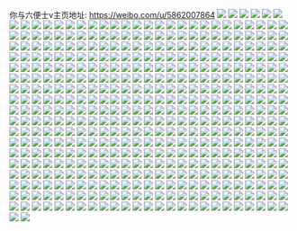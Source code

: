 你与六便士v主页地址: https://weibo.com/u/5862007864 
![](https://wx4.sinaimg.cn/mw2000/006oIo1Wly1h9anb5kekpj30qp14mn4e.jpg) 
![](https://wx4.sinaimg.cn/mw2000/006oIo1Wly1h936znw0zzj31o0280e82.jpg) 
![](https://wx4.sinaimg.cn/mw2000/006oIo1Wly1h8xvjekkbqj30wg0x3adt.jpg) 
![](https://wx4.sinaimg.cn/mw2000/006oIo1Wly1h8xviu8kkij30u010i7ih.jpg) 
![](https://wx4.sinaimg.cn/mw2000/006oIo1Wly1h8mj7bhlmsj30wi1yc1kx.jpg) 
![](https://wx4.sinaimg.cn/mw2000/006oIo1Wly1h8mj792mihj30wi1yc4qp.jpg) 
![](https://wx4.sinaimg.cn/mw2000/006oIo1Wly1h8mj7dyo0nj30wi1yc4qp.jpg) 
![](https://wx4.sinaimg.cn/mw2000/006oIo1Wly1h8mj7gy0u5j30wi1yc7wh.jpg) 
![](https://wx4.sinaimg.cn/mw2000/006oIo1Wly1h8l7kifz32j31o020hb2a.jpg) 
![](https://wx4.sinaimg.cn/mw2000/006oIo1Wly1h8l7kjeiw8j31ai1ane4v.jpg) 
![](https://wx4.sinaimg.cn/mw2000/006oIo1Wly1h8l7kn07hij31sc271e83.jpg) 
![](https://wx4.sinaimg.cn/mw2000/006oIo1Wly1h8l7knnpj2j30n30potbn.jpg) 
![](https://wx4.sinaimg.cn/mw2000/006oIo1Wly1h8l7kqhy8wj31hx1um1ky.jpg) 
![](https://wx4.sinaimg.cn/mw2000/006oIo1Wly1h8l7kr2sgtj30kv0i1gqz.jpg) 
![](https://wx4.sinaimg.cn/mw2000/006oIo1Wly1h8gnzhubbrj31ku231kjl.jpg) 
![](https://wx4.sinaimg.cn/mw2000/006oIo1Wly1h89t4yc0qwj32c0340hdu.jpg) 
![](https://wx4.sinaimg.cn/mw2000/006oIo1Wly1h89t53b8tcj30o10zqwn4.jpg) 
![](https://wx4.sinaimg.cn/mw2000/006oIo1Wly1h89t70rfj9j30wi0vntd5.jpg) 
![](https://wx4.sinaimg.cn/mw2000/006oIo1Wly1h7ufmf5031j31g3132tut.jpg) 
![](https://wx4.sinaimg.cn/mw2000/006oIo1Wly1h7bwloh6hgj31o0280gpl.jpg) 
![](https://wx4.sinaimg.cn/mw2000/006oIo1Wly1h6zebuvmgyj31gx267x6p.jpg) 
![](https://wx4.sinaimg.cn/mw2000/006oIo1Wly1h6zebnyqxqj31o02807le.jpg) 
![](https://wx4.sinaimg.cn/mw2000/006oIo1Wly1h6zebt81fpj31eb1yee82.jpg) 
![](https://wx4.sinaimg.cn/mw2000/006oIo1Wly1h6zecj1x8hj31o0280npd.jpg) 
![](https://wx4.sinaimg.cn/mw2000/006oIo1Wly1h6zebl4bjlj317z1nsh79.jpg) 
![](https://wx4.sinaimg.cn/mw2000/006oIo1Wly1h6ox86xfg6j32c0341u0z.jpg) 
![](https://wx4.sinaimg.cn/mw2000/006oIo1Wly1h6ox7y5mv1j323n2tm4p2.jpg) 
![](https://wx4.sinaimg.cn/mw2000/006oIo1Wly1h6ox829bmvj32c0340x6r.jpg) 
![](https://wx4.sinaimg.cn/mw2000/006oIo1Wly1h6ox89ga86j31o02804qq.jpg) 
![](https://wx4.sinaimg.cn/mw2000/006oIo1Wly1h6hvt08u2zj30tn0yzdxi.jpg) 
![](https://wx4.sinaimg.cn/mw2000/006oIo1Wly1h6hvszsapjj31ku1koh8n.jpg) 
![](https://wx4.sinaimg.cn/mw2000/006oIo1Wly1h65bhtkj2nj30wi1yc1ky.jpg) 
![](https://wx4.sinaimg.cn/mw2000/006oIo1Wly1h65bh6f9nsj30wi1ychdu.jpg) 
![](https://wx4.sinaimg.cn/mw2000/006oIo1Wly1h607ewsu7qj30wi1yc7a6.jpg) 
![](https://wx4.sinaimg.cn/mw2000/006oIo1Wly1h4z6n8slavj30rw0kfgnt.jpg) 
![](https://wx4.sinaimg.cn/mw2000/006oIo1Wly1h4z6n91py3j30te0jzwj5.jpg) 
![](https://wx4.sinaimg.cn/mw2000/006oIo1Wly1h45n0ckrqcj31o0280kjl.jpg) 
![](https://wx4.sinaimg.cn/mw2000/006oIo1Wly1h45n0dukgij31o0280npd.jpg) 
![](https://wx4.sinaimg.cn/mw2000/006oIo1Wly1h45n0nkn89j31o0280hdt.jpg) 
![](https://wx4.sinaimg.cn/mw2000/006oIo1Wly1h426s7eynoj30u01hck4h.jpg) 
![](https://wx4.sinaimg.cn/mw2000/006oIo1Wly1h2kphzl16nj319n1mvk71.jpg) 
![](https://wx4.sinaimg.cn/mw2000/006oIo1Wly1h2kpi0azusj30ug0u0qam.jpg) 
![](https://wx4.sinaimg.cn/mw2000/006oIo1Wly1h2kpi1t9pcj31861pr188.jpg) 
![](https://wx4.sinaimg.cn/mw2000/006oIo1Wly1h2kpi2oto0j30u0140gw7.jpg) 
![](https://wx4.sinaimg.cn/mw2000/006oIo1Wly1h2kpi8gj1dj31v42iob29.jpg) 
![](https://wx4.sinaimg.cn/mw2000/006oIo1Wly1h2kpi9mph3j30u01407eo.jpg) 
![](https://wx4.sinaimg.cn/mw2000/006oIo1Wly1h2dmwrn4p6j30x615012v.jpg) 
![](https://wx4.sinaimg.cn/mw2000/006oIo1Wly1h2dmwsn1ntj30w70vkgth.jpg) 
![](https://wx4.sinaimg.cn/mw2000/006oIo1Wly1h0wis858kqj31bg1ho7k0.jpg) 
![](https://wx4.sinaimg.cn/mw2000/006oIo1Wly1h0wisijv6mj33342bckjm.jpg) 
![](https://wx4.sinaimg.cn/mw2000/006oIo1Wly1h0wiqfzwrmj31a21jiqj5.jpg) 
![](https://wx4.sinaimg.cn/mw2000/006oIo1Wly1h0r02or4bxj30zk1bedmz.jpg) 
![](https://wx4.sinaimg.cn/mw2000/006oIo1Wly1h0r02mkdo4j33342bcb2b.jpg) 
![](https://wx4.sinaimg.cn/mw2000/006oIo1Wly1h0r02qddd2j32bc334e82.jpg) 
![](https://wx4.sinaimg.cn/mw2000/006oIo1Wly1h0r02tg5aaj32bc334x6p.jpg) 
![](https://wx4.sinaimg.cn/mw2000/006oIo1Wly1h0r02s0bn5j32bc334kjm.jpg) 
![](https://wx4.sinaimg.cn/mw2000/006oIo1Wly1h0r02oci9dj32c02c07wi.jpg) 
![](https://wx4.sinaimg.cn/mw2000/006oIo1Wly1h0lckh2atbj32bc218e82.jpg) 
![](https://wx4.sinaimg.cn/mw2000/006oIo1Wly1h09pmnxsv0j31001h0qft.jpg) 
![](https://wx4.sinaimg.cn/mw2000/006oIo1Wly1h03fo3dpy3j31h12ih1l1.jpg) 
![](https://wx4.sinaimg.cn/mw2000/006oIo1Wly1h03fmhcxhrj31lu2a0x0i.jpg) 
![](https://wx4.sinaimg.cn/mw2000/006oIo1Wly1h03fmidu21j317d22cnjg.jpg) 
![](https://wx4.sinaimg.cn/mw2000/006oIo1Wly1h03fmg1tq1j31t53261l4.jpg) 
![](https://wx4.sinaimg.cn/mw2000/006oIo1Wly1gywsscmdyfj319a33z4qp.jpg) 
![](https://wx4.sinaimg.cn/mw2000/006oIo1Wly1gywssgamiij32bc2g8e81.jpg) 
![](https://wx4.sinaimg.cn/mw2000/006oIo1Wly1gywssdlbvgj3134328h9y.jpg) 
![](https://wx4.sinaimg.cn/mw2000/006oIo1Wly1gywsshxw2yj32c02c0b2a.jpg) 
![](https://wx4.sinaimg.cn/mw2000/006oIo1Wly1gywssex0osj31el3407wh.jpg) 
![](https://wx4.sinaimg.cn/mw2000/006oIo1Wly1gywssk1xomj32c02c0b2a.jpg) 
![](https://wx4.sinaimg.cn/mw2000/006oIo1Wly1gyuui8rqukj32c02bykjo.jpg) 
![](https://wx4.sinaimg.cn/mw2000/006oIo1Wly1gyuuijlhfcj32c02c04qq.jpg) 
![](https://wx4.sinaimg.cn/mw2000/006oIo1Wly1gyuuiglv8xj32by2iuhdx.jpg) 
![](https://wx4.sinaimg.cn/mw2000/006oIo1Wly1gyba2eoiyuj30zm1237dx.jpg) 
![](https://wx4.sinaimg.cn/mw2000/006oIo1Wly1gy7dqui6x6j31c01s0twm.jpg) 
![](https://wx4.sinaimg.cn/mw2000/006oIo1Wly1gue6szbjeej62c02c0hdu02.jpg) 
![](https://wx4.sinaimg.cn/mw2000/006oIo1Wly1gue6r09dkyj62a82d7b2902.jpg) 
![](https://wx4.sinaimg.cn/mw2000/006oIo1Wly1gue6uggw2hj60u010rq6w02.jpg) 
![](https://wx4.sinaimg.cn/mw2000/006oIo1Wly1gue6ssvwggj61e4216x5702.jpg) 
![](https://wx4.sinaimg.cn/mw2000/006oIo1Wly1gue6u6mkf2j62io1w0npe02.jpg) 
![](https://wx4.sinaimg.cn/mw2000/006oIo1Wly1gue6t9lm81j61w12ipu0x02.jpg) 
![](https://wx4.sinaimg.cn/mw2000/006oIo1Wly1gue6tk8dv2j61vx2iphdt02.jpg) 
![](https://wx4.sinaimg.cn/mw2000/006oIo1Wly1gue6ug1pyfj62b42b47wi02.jpg) 
![](https://wx4.sinaimg.cn/mw2000/006oIo1Wly1gue6ucxcxdj61x11v1b2902.jpg) 
![](https://wx4.sinaimg.cn/mw2000/006oIo1Wly1gue6u8pvwuj62b42b4e8202.jpg) 
![](https://wx4.sinaimg.cn/mw2000/006oIo1Wly1gue6ue6b0dj6140140dq502.jpg) 
![](https://wx4.sinaimg.cn/mw2000/006oIo1Wly1gue6up7or1j62io1w0kjm02.jpg) 
![](https://wx4.sinaimg.cn/mw2000/006oIo1Wly1gue6tx5gr9j62b42b44qq02.jpg) 
![](https://wx4.sinaimg.cn/mw2000/006oIo1Wly1gsy7u1f1dnj32b42b47wi.jpg) 
![](https://wx4.sinaimg.cn/mw2000/006oIo1Wly1gsy7u2ajscj32b42b4b29.jpg) 
![](https://wx4.sinaimg.cn/mw2000/006oIo1Wly1gsy7u4j8i4j31jy1jv1f3.jpg) 
![](https://wx4.sinaimg.cn/mw2000/006oIo1Wly1gsy7u5cugdj31wf1w8b29.jpg) 
![](https://wx4.sinaimg.cn/mw2000/006oIo1Wly1gszxsm0c6jj30k00k0adh.jpg) 
![](https://wx4.sinaimg.cn/mw2000/006oIo1Wly1gszx84w9mdj30qo0ivgnw.jpg) 
![](https://wx4.sinaimg.cn/mw2000/006oIo1Wly1gsy7v0rxg3j30qo0yztb8.jpg) 
![](https://wx4.sinaimg.cn/mw2000/006oIo1Wly1gsuidqu0hjj31ay2iq7wh.jpg) 
![](https://wx4.sinaimg.cn/mw2000/006oIo1Wly1gsjwi55z6wj32b42b4kjl.jpg) 
![](https://wx4.sinaimg.cn/mw2000/006oIo1Wly1gsjwic0t75j32b42b4kjm.jpg) 
![](https://wx4.sinaimg.cn/mw2000/006oIo1Wly1gsjwie62oej31ug1ua4qp.jpg) 
![](https://wx4.sinaimg.cn/mw2000/006oIo1Wly1gsjwij5zkhj32b41zitym.jpg) 
![](https://wx4.sinaimg.cn/mw2000/006oIo1Wly1gsg9j9jlnjj30hi0hsjrx.jpg) 
![](https://wx4.sinaimg.cn/mw2000/006oIo1Wly1gs1s2rtejuj3140140qm8.jpg) 
![](https://wx4.sinaimg.cn/mw2000/006oIo1Wly1grq9s78lxsj32m01unhdt.jpg) 
![](https://wx4.sinaimg.cn/mw2000/006oIo1Wly1grq9s5rsn2j33342bcb2a.jpg) 
![](https://wx4.sinaimg.cn/mw2000/006oIo1Wly1grq9s4tdt1j321e0tynmj.jpg) 
![](https://wx4.sinaimg.cn/mw2000/006oIo1Wly1grq9sg3ttsj33342bcqv7.jpg) 
![](https://wx4.sinaimg.cn/mw2000/006oIo1Wly1grq9s4axm3j32w21wc1ky.jpg) 
![](https://wx4.sinaimg.cn/mw2000/006oIo1Wly1grq9sck26ij31fi1xcazk.jpg) 
![](https://wx4.sinaimg.cn/mw2000/006oIo1Wly1grq9s7zfhwj32s8232kjl.jpg) 
![](https://wx4.sinaimg.cn/mw2000/006oIo1Wly1grq9svx92bj33342bc4qr.jpg) 
![](https://wx4.sinaimg.cn/mw2000/006oIo1Wly1grq9sado46j32wo2bckjm.jpg) 
![](https://wx4.sinaimg.cn/mw2000/006oIo1Wly1gr2hd8dk3uj30t60w8wlf.jpg) 
![](https://wx4.sinaimg.cn/mw2000/006oIo1Wly1gr2hd8x8wgj32bc334x6p.jpg) 
![](https://wx4.sinaimg.cn/mw2000/006oIo1Wly1gr2hd8553zj30t40nlgp7.jpg) 
![](https://wx4.sinaimg.cn/mw2000/006oIo1Wly1gr2hd9gtwej30u011dad3.jpg) 
![](https://wx4.sinaimg.cn/mw2000/006oIo1Wly1gr2hdao8i5j31mc1mcqv6.jpg) 
![](https://wx4.sinaimg.cn/mw2000/006oIo1Wly1gr2hevdzmtj30io0htwkg.jpg) 
![](https://wx4.sinaimg.cn/mw2000/006oIo1Wly1gr2hevmqyjj30k00iq0zt.jpg) 
![](https://wx4.sinaimg.cn/mw2000/006oIo1Wly1gr2hevx56qj30qo0qo0y2.jpg) 
![](https://wx4.sinaimg.cn/mw2000/006oIo1Wly1gr2hew6xppj30u012a41l.jpg) 
![](https://wx4.sinaimg.cn/mw2000/006oIo1Wly1gpt29l7e7qj30qo0op775.jpg) 
![](https://wx4.sinaimg.cn/mw2000/006oIo1Wly1gpra12afy0j30zs1e1qj5.jpg) 
![](https://wx4.sinaimg.cn/mw2000/006oIo1Wly1gpfp1512fej31vk2iq7wj.jpg) 
![](https://wx4.sinaimg.cn/mw2000/006oIo1Wly1gpfp1e6ww1j31w02iohdx.jpg) 
![](https://wx4.sinaimg.cn/mw2000/006oIo1Wly1gpde6ptv25j31jf1m6npd.jpg) 
![](https://wx4.sinaimg.cn/mw2000/006oIo1Wly1gpde6rl2bzj31ar180b29.jpg) 
![](https://wx4.sinaimg.cn/mw2000/006oIo1Wly1gpde6sdhr6j31c61ve7wh.jpg) 
![](https://wx4.sinaimg.cn/mw2000/006oIo1Wly1gpde6vnoztj325g1i64qq.jpg) 
![](https://wx4.sinaimg.cn/mw2000/006oIo1Wly1gpde6tmv2bj31fd1fe4qq.jpg) 
![](https://wx4.sinaimg.cn/mw2000/006oIo1Wly1gpde6ugxayj32fz0x8b29.jpg) 
![](https://wx4.sinaimg.cn/mw2000/006oIo1Wly1gp6hso4o43j31u81vg000.jpg) 
![](https://wx4.sinaimg.cn/mw2000/006oIo1Wly1gp6hsr6xb5j32bc334b2b.jpg) 
![](https://wx4.sinaimg.cn/mw2000/006oIo1Wly1gp6hsphuanj31kg1oynpd.jpg) 
![](https://wx4.sinaimg.cn/mw2000/006oIo1Wly1gp6hss8p3cj316o102b29.jpg) 
![](https://wx4.sinaimg.cn/mw2000/006oIo1Wly1gp6hspwzl7j30k00zktn0.jpg) 
![](https://wx4.sinaimg.cn/mw2000/006oIo1Wly1gp6hsmymi3j32o82o8ni0.jpg) 
![](https://wx4.sinaimg.cn/mw2000/006oIo1Wly1gp27vzzbk3j314013s1kx.jpg) 
![](https://wx4.sinaimg.cn/mw2000/006oIo1Wly1gp27w1mg9yj314013k4qp.jpg) 
![](https://wx4.sinaimg.cn/mw2000/006oIo1Wly1gof0xpiwe9j33342bcu0z.jpg) 
![](https://wx4.sinaimg.cn/mw2000/006oIo1Wly1go7zt72zh9j30wk18qhdt.jpg) 
![](https://wx4.sinaimg.cn/mw2000/006oIo1Wly1gnzih9rl8zj32bc3347wj.jpg) 
![](https://wx4.sinaimg.cn/mw2000/006oIo1Wly1gnzih6ukogj30u00u0q68.jpg) 
![](https://wx4.sinaimg.cn/mw2000/006oIo1Wly1gnzihcbpipj32bc2bcb2a.jpg) 
![](https://wx4.sinaimg.cn/mw2000/006oIo1Wly1gnzihhsf60j32bc334b2b.jpg) 
![](https://wx4.sinaimg.cn/mw2000/006oIo1Wly1gnzihdlx8lj316o16o4qp.jpg) 
![](https://wx4.sinaimg.cn/mw2000/006oIo1Wly1gnzihb136wj31401407wh.jpg) 
![](https://wx4.sinaimg.cn/mw2000/006oIo1Wly1gnzihcvn4uj30rk0zewtb.jpg) 
![](https://wx4.sinaimg.cn/mw2000/006oIo1Wly1gnzihfg4zjj33342bcu0x.jpg) 
![](https://wx4.sinaimg.cn/mw2000/006oIo1Wly1gnzih6ilv3j311k0x4awp.jpg) 
![](https://wx4.sinaimg.cn/mw2000/006oIo1Wly1gnvdxvnbjdj30zk0k0apq.jpg) 
![](https://wx4.sinaimg.cn/mw2000/006oIo1Wly1gnvdxxc4v2j30zk0k0qfh.jpg) 
![](https://wx4.sinaimg.cn/mw2000/006oIo1Wly1gnvdxy3nn7j31jk15oap9.jpg) 
![](https://wx4.sinaimg.cn/mw2000/006oIo1Wly1gnvdxzdioej31w02iob29.jpg) 
![](https://wx4.sinaimg.cn/mw2000/006oIo1Wly1gnuf37wp5wj32342c7hdt.jpg) 
![](https://wx4.sinaimg.cn/mw2000/006oIo1Wly1gnuf3bk7v4j33342bcx6r.jpg) 
![](https://wx4.sinaimg.cn/mw2000/006oIo1Wly1gnuf5f255ej30qo0th41p.jpg) 
![](https://wx4.sinaimg.cn/mw2000/006oIo1Wly1gmpu0k7z26j30u00u077s.jpg) 
![](https://wx4.sinaimg.cn/mw2000/006oIo1Wly1gmpu0l11mpj31900u0ag1.jpg) 
![](https://wx4.sinaimg.cn/mw2000/006oIo1Wly1gmpu0lqfhkj30u00u079z.jpg) 
![](https://wx4.sinaimg.cn/mw2000/006oIo1Wly1gmpu0n4n7bj31400u044j.jpg) 
![](https://wx4.sinaimg.cn/mw2000/006oIo1Wly1gmpu0xnevtj31400u076y.jpg) 
![](https://wx4.sinaimg.cn/mw2000/006oIo1Wly1gmpu0yhmboj30hg0myabs.jpg) 
![](https://wx4.sinaimg.cn/mw2000/006oIo1Wly1gmpu0zj5xaj30gg0iz403.jpg) 
![](https://wx4.sinaimg.cn/mw2000/006oIo1Wly1gmpu146p24j30u01404cp.jpg) 
![](https://wx4.sinaimg.cn/mw2000/006oIo1Wly1gmpu15hl4hj31400u0adu.jpg) 
![](https://wx4.sinaimg.cn/mw2000/006oIo1Wly1gmpu167hdlj30qo0qo0vm.jpg) 
![](https://wx4.sinaimg.cn/mw2000/006oIo1Wly1gmpu170s3ij30u00u0gqh.jpg) 
![](https://wx4.sinaimg.cn/mw2000/006oIo1Wly1gmpu18blghj31400u0whp.jpg) 
![](https://wx4.sinaimg.cn/mw2000/006oIo1Wly1glultosc0bj31181hchdt.jpg) 
![](https://wx4.sinaimg.cn/mw2000/006oIo1Wly1glultrw04sj30si1hce81.jpg) 
![](https://wx4.sinaimg.cn/mw2000/006oIo1Wly1glq1notgmij31g01kw7wi.jpg) 
![](https://wx4.sinaimg.cn/mw2000/006oIo1Wly1glq1nmwdk7j31j01kwx6p.jpg) 
![](https://wx4.sinaimg.cn/mw2000/006oIo1Wly1gkzk0t2tu4j30qo0qoabv.jpg) 
![](https://wx4.sinaimg.cn/mw2000/006oIo1Wly1gkzjvyncfnj30u00tyacv.jpg) 
![](https://wx4.sinaimg.cn/mw2000/006oIo1Wly1gkzjvvcx3mj31ji125qod.jpg) 
![](https://wx4.sinaimg.cn/mw2000/006oIo1Wly1gkzjvz83phj30u00tywjs.jpg) 
![](https://wx4.sinaimg.cn/mw2000/006oIo1Wly1gkzjy2qicuj31281287wh.jpg) 
![](https://wx4.sinaimg.cn/mw2000/006oIo1Wly1gkzjxz9q6pj315k15onh3.jpg) 
![](https://wx4.sinaimg.cn/mw2000/006oIo1Wly1gkzk0rstrtj31341344nh.jpg) 
![](https://wx4.sinaimg.cn/mw2000/006oIo1Wly1gkzjw03meoj30pr0prn6e.jpg) 
![](https://wx4.sinaimg.cn/mw2000/006oIo1Wly1gkzjy5yvejj31eo1eob29.jpg) 
![](https://wx4.sinaimg.cn/mw2000/006oIo1Wly1gkmlgi4obgj30u0140dup.jpg) 
![](https://wx4.sinaimg.cn/mw2000/006oIo1Wly1gkj6hiqretj30ys0yskfa.jpg) 
![](https://wx4.sinaimg.cn/mw2000/006oIo1Wly1gkj6hjy07lj30u00u0tdl.jpg) 
![](https://wx4.sinaimg.cn/mw2000/006oIo1Wly1gkj6ho4au8j31ig1ig7wi.jpg) 
![](https://wx4.sinaimg.cn/mw2000/006oIo1Wly1gkj6hozlw8j30qo0u14cy.jpg) 
![](https://wx4.sinaimg.cn/mw2000/006oIo1Wly1gkj6hq3jcfj31jk15o1kx.jpg) 
![](https://wx4.sinaimg.cn/mw2000/006oIo1Wly1gkj6hrso4sj31jk15oe81.jpg) 
![](https://wx4.sinaimg.cn/mw2000/006oIo1Wly1gkj6ht0tusj31jk15ob29.jpg) 
![](https://wx4.sinaimg.cn/mw2000/006oIo1Wly1gkj6t7lmbyj30p90sm0x5.jpg) 
![](https://wx4.sinaimg.cn/mw2000/006oIo1Wly1gkj6t1ahzvj30qo0sl41f.jpg) 
![](https://wx4.sinaimg.cn/mw2000/006oIo1Wly1gk8mg5csemj314013o1kx.jpg) 
![](https://wx4.sinaimg.cn/mw2000/006oIo1Wly1gk8mg6lt4gj314013ce81.jpg) 
![](https://wx4.sinaimg.cn/mw2000/006oIo1Wly1gjw665t7t8j314013o1kx.jpg) 
![](https://wx4.sinaimg.cn/mw2000/006oIo1Wly1gjw6eo63dyj3023023742.jpg) 
![](https://wx4.sinaimg.cn/mw2000/006oIo1Wly1gjw666xweyj314013s1kx.jpg) 
![](https://wx4.sinaimg.cn/mw2000/006oIo1Wly1gjv0ojeyfzj30u00m50wz.jpg) 
![](https://wx4.sinaimg.cn/mw2000/006oIo1Wly1gjv0olra44j30u01567ht.jpg) 
![](https://wx4.sinaimg.cn/mw2000/006oIo1Wly1gjv0plfuslj33342bce82.jpg) 
![](https://wx4.sinaimg.cn/mw2000/006oIo1Wly1gjv0qa9lqdj33342bcx6q.jpg) 
![](https://wx4.sinaimg.cn/mw2000/006oIo1Wly1gjv0rma4paj30oc0m8q6d.jpg) 
![](https://wx4.sinaimg.cn/mw2000/006oIo1Wly1gjv0ucuiddj30fc0argm4.jpg) 
![](https://wx4.sinaimg.cn/mw2000/006oIo1Wly1gjbwec8rp7j316o19bqpa.jpg) 
![](https://wx4.sinaimg.cn/mw2000/006oIo1Wly1gjbwen6uwej31vz1w0hdt.jpg) 
![](https://wx4.sinaimg.cn/mw2000/006oIo1Wly1gjbwee9g3vj31hc1hce82.jpg) 
![](https://wx4.sinaimg.cn/mw2000/006oIo1Wly1gjbwelicwuj31vy1w0u0x.jpg) 
![](https://wx4.sinaimg.cn/mw2000/006oIo1Wly1gjbweiqpsyj31hc1hcb2a.jpg) 
![](https://wx4.sinaimg.cn/mw2000/006oIo1Wly1gjbweodkqlj31w01vynpd.jpg) 
![](https://wx4.sinaimg.cn/mw2000/006oIo1Wly1gjbwegm4dxj31hc1hc4qq.jpg) 
![](https://wx4.sinaimg.cn/mw2000/006oIo1Wly1gjbwepawzpj32io1w0x6p.jpg) 
![](https://wx4.sinaimg.cn/mw2000/006oIo1Wly1gjbwejdu0ij31go0sngx6.jpg) 
![](https://wx4.sinaimg.cn/mw2000/006oIo1Wly1gizldng5fij31c01g34qp.jpg) 
![](https://wx4.sinaimg.cn/mw2000/006oIo1Wly1gixb960qb8j33342bc7wj.jpg) 
![](https://wx4.sinaimg.cn/mw2000/006oIo1Wly1gixb9ni3b1j33342bc4qs.jpg) 
![](https://wx4.sinaimg.cn/mw2000/006oIo1Wly1gihb9j0zgtj31c01r2hdt.jpg) 
![](https://wx4.sinaimg.cn/mw2000/006oIo1Wly1gihanco8d9j32bc3341kz.jpg) 
![](https://wx4.sinaimg.cn/mw2000/006oIo1Wly1gihan45ql4j32bc3344qr.jpg) 
![](https://wx4.sinaimg.cn/mw2000/006oIo1Wly1gihanjnu5tj33342bce82.jpg) 
![](https://wx4.sinaimg.cn/mw2000/006oIo1Wly1gihan7vfcfj33k02o04qr.jpg) 
![](https://wx4.sinaimg.cn/mw2000/006oIo1Wly1gihavqkpzrj32bc2bctu3.jpg) 
![](https://wx4.sinaimg.cn/mw2000/006oIo1Wly1gihb8g3p4rj33342bc4qr.jpg) 
![](https://wx4.sinaimg.cn/mw2000/006oIo1Wly1gihb8jfpbqj30qo0p8ta5.jpg) 
![](https://wx4.sinaimg.cn/mw2000/006oIo1Wly1gihb9tgpp7j33342bcnpd.jpg) 
![](https://wx4.sinaimg.cn/mw2000/006oIo1Wly1gihbekuvoaj30qo0zogna.jpg) 
![](https://wx4.sinaimg.cn/mw2000/006oIo1Wly1gihbfciwt6j32bc3344qs.jpg) 
![](https://wx4.sinaimg.cn/mw2000/006oIo1Wly1gihbflnnnfj30qo0tcgp1.jpg) 
![](https://wx4.sinaimg.cn/mw2000/006oIo1Wly1gig0ugm9mmj31vg2ioqv6.jpg) 
![](https://wx4.sinaimg.cn/mw2000/006oIo1Wly1gig0v8s53xj32bc3344qr.jpg) 
![](https://wx4.sinaimg.cn/mw2000/006oIo1Wly1gibdbss6qhj32bc334npd.jpg) 
![](https://wx4.sinaimg.cn/mw2000/006oIo1Wly1gibd6lfheoj32bc334npe.jpg) 
![](https://wx4.sinaimg.cn/mw2000/006oIo1Wly1gibdaxn4yoj32bc334npe.jpg) 
![](https://wx4.sinaimg.cn/mw2000/006oIo1Wly1gibdba1o86j30qo0ndq4y.jpg) 
![](https://wx4.sinaimg.cn/mw2000/006oIo1Wly1gi4k0vo0buj31kw1f2u0x.jpg) 
![](https://wx4.sinaimg.cn/mw2000/006oIo1Wly1gi4k0cvyl3j30t50s6dma.jpg) 
![](https://wx4.sinaimg.cn/mw2000/006oIo1Wly1gi4k0wlyjij31kw0zu7wh.jpg) 
![](https://wx4.sinaimg.cn/mw2000/006oIo1Wly1ghwhzkm9lqj33k02o0qv6.jpg) 
![](https://wx4.sinaimg.cn/mw2000/006oIo1Wly1ghwhzivtk0j316r0zne81.jpg) 
![](https://wx4.sinaimg.cn/mw2000/006oIo1Wly1ghwi09q0fij30qo0lv449.jpg) 
![](https://wx4.sinaimg.cn/mw2000/006oIo1Wly1ghagz88w81j31c01c0ham.jpg) 
![](https://wx4.sinaimg.cn/mw2000/006oIo1Wly1ghagzpass4j30u00u0ti0.jpg) 
![](https://wx4.sinaimg.cn/mw2000/006oIo1Wly1ghagzywjpdj31811c0qo9.jpg) 
![](https://wx4.sinaimg.cn/mw2000/006oIo1Wly1ghah0gthbvj30qo15tjtk.jpg) 
![](https://wx4.sinaimg.cn/mw2000/006oIo1Wly1ggzo4m1jzbj31w81w8hdt.jpg) 
![](https://wx4.sinaimg.cn/mw2000/006oIo1Wly1ggzo4q1a80j32b42b47wi.jpg) 
![](https://wx4.sinaimg.cn/mw2000/006oIo1Wly1ggzo4oh59ej311l0qv475.jpg) 
![](https://wx4.sinaimg.cn/mw2000/006oIo1Wly1ggzo4n9gccj31te1p67wh.jpg) 
![](https://wx4.sinaimg.cn/mw2000/006oIo1Wgy1ggxd9y5zt6j30u01kwkjl.jpg) 
![](https://wx4.sinaimg.cn/mw2000/006oIo1Wgy1ggxda4vgvhj32dc1s0b2c.jpg) 
![](https://wx4.sinaimg.cn/mw2000/006oIo1Wgy1ggxda69hstj30vz1em7ij.jpg) 
![](https://wx4.sinaimg.cn/mw2000/006oIo1Wgy1ggvjpp4mi4j30qo0i0wgz.jpg) 
![](https://wx4.sinaimg.cn/mw2000/006oIo1Wgy1ggviujze6xj32b42b4npe.jpg) 
![](https://wx4.sinaimg.cn/mw2000/006oIo1Wgy1ggviux2fy7j31hc1crtud.jpg) 
![](https://wx4.sinaimg.cn/mw2000/006oIo1Wgy1ggvjndo85ej31c01c04qp.jpg) 
![](https://wx4.sinaimg.cn/mw2000/006oIo1Wgy1ggvjqysxeaj31jk15okgz.jpg) 
![](https://wx4.sinaimg.cn/mw2000/006oIo1Wgy1ggvjrdyw0yj312z12zqkg.jpg) 
![](https://wx4.sinaimg.cn/mw2000/006oIo1Wgy1ggvjslfgvpj32b42b4kjo.jpg) 
![](https://wx4.sinaimg.cn/mw2000/006oIo1Wgy1ggvivzmu2jj30p20rc40v.jpg) 
![](https://wx4.sinaimg.cn/mw2000/006oIo1Wly1ggwe79ott9j33342bcu0z.jpg) 
![](https://wx4.sinaimg.cn/mw2000/006oIo1Wly1ggwe7cn9qkj32b42b4u0x.jpg) 
![](https://wx4.sinaimg.cn/mw2000/006oIo1Wly1ggwe7gp0x7j32b42b4e82.jpg) 
![](https://wx4.sinaimg.cn/mw2000/006oIo1Wly1ggwe7k0c8dj32b42b44qp.jpg) 
![](https://wx4.sinaimg.cn/mw2000/006oIo1Wly1ggwe7nq2ikj32b42b41ky.jpg) 
![](https://wx4.sinaimg.cn/mw2000/006oIo1Wly1ggwe7oowm8j30q20oiq5d.jpg) 
![](https://wx4.sinaimg.cn/mw2000/006oIo1Wly1ggwe7pbvqzj30u013eqdg.jpg) 
![](https://wx4.sinaimg.cn/mw2000/006oIo1Wly1ggwe7rexxhj31iy1dke81.jpg) 
![](https://wx4.sinaimg.cn/mw2000/006oIo1Wly1ggwe7w2mzaj32b42b4npe.jpg) 
![](https://wx4.sinaimg.cn/mw2000/006oIo1Wly1ggl8cx4f3nj30ql0s440k.jpg) 
![](https://wx4.sinaimg.cn/mw2000/006oIo1Wly1ggl88zju42j31c01c01kx.jpg) 
![](https://wx4.sinaimg.cn/mw2000/006oIo1Wly1ggl8903zt6j31c01c0khh.jpg) 
![](https://wx4.sinaimg.cn/mw2000/006oIo1Wly1gglurlb80qj30qo0r8ac0.jpg) 
![](https://wx4.sinaimg.cn/mw2000/006oIo1Wly1ggjygv28ioj31c01c01fs.jpg) 
![](https://wx4.sinaimg.cn/mw2000/006oIo1Wly1ggbcxrdtlcj30ye1607dg.jpg) 
![](https://wx4.sinaimg.cn/mw2000/006oIo1Wly1gg35hcg8w5j30u00y0tbw.jpg) 
![](https://wx4.sinaimg.cn/mw2000/006oIo1Wly1gg35hd7n6qj30u60u0jut.jpg) 
![](https://wx4.sinaimg.cn/mw2000/006oIo1Wly1gg35hdumrcj30u011z0we.jpg) 
![](https://wx4.sinaimg.cn/mw2000/006oIo1Wly1gg35hebfw4j30qo0rwgo5.jpg) 
![](https://wx4.sinaimg.cn/mw2000/006oIo1Wly1gg35hkngyfj30pc0q3tb3.jpg) 
![](https://wx4.sinaimg.cn/mw2000/006oIo1Wly1gg35hfbkdij30qo0sz0v5.jpg) 
![](https://wx4.sinaimg.cn/mw2000/006oIo1Wly1gg1dtfatlvj30u00tygus.jpg) 
![](https://wx4.sinaimg.cn/mw2000/006oIo1Wly1gg1dtch9gjj30u00txdmy.jpg) 
![](https://wx4.sinaimg.cn/mw2000/006oIo1Wly1gg1dtfn3jcj30u00togwy.jpg) 
![](https://wx4.sinaimg.cn/mw2000/006oIo1Wly1gg1dtbpx6lj30u00s447f.jpg) 
![](https://wx4.sinaimg.cn/mw2000/006oIo1Wly1gg1dtetewjj30u00tf7cz.jpg) 
![](https://wx4.sinaimg.cn/mw2000/006oIo1Wly1gg1dudw5ghj31hc1hcu0x.jpg) 
![](https://wx4.sinaimg.cn/mw2000/006oIo1Wly1gfxjw7w01ij30qc0r7tbj.jpg) 
![](https://wx4.sinaimg.cn/mw2000/006oIo1Wly1gfxjw4m7brj31q11q24ek.jpg) 
![](https://wx4.sinaimg.cn/mw2000/006oIo1Wly1gfxjw0xx3wj30x60x6495.jpg) 
![](https://wx4.sinaimg.cn/mw2000/006oIo1Wly1gfvek51hkoj320v1lohdw.jpg) 
![](https://wx4.sinaimg.cn/mw2000/006oIo1Wly1gfveke3hv1j31kw1gqx6p.jpg) 
![](https://wx4.sinaimg.cn/mw2000/006oIo1Wly1gfvek7qmwrj31w81ncb29.jpg) 
![](https://wx4.sinaimg.cn/mw2000/006oIo1Wly1gfvekhc5wpj31nz1nzu0x.jpg) 
![](https://wx4.sinaimg.cn/mw2000/006oIo1Wly1gfvep2jhynj30u00u0mzg.jpg) 
![](https://wx4.sinaimg.cn/mw2000/006oIo1Wly1gfvekk433sj31kw1hnkf6.jpg) 
![](https://wx4.sinaimg.cn/mw2000/006oIo1Wly1gftubrff4jj31se1vfqv7.jpg) 
![](https://wx4.sinaimg.cn/mw2000/006oIo1Wly1gftuegsxrej32io1w04qp.jpg) 
![](https://wx4.sinaimg.cn/mw2000/006oIo1Wly1gftuazd5aij31kw1j8qv5.jpg) 
![](https://wx4.sinaimg.cn/mw2000/006oIo1Wly1gfr0tc7sb0j30u01uo4m9.jpg) 
![](https://wx4.sinaimg.cn/mw2000/006oIo1Wly1gfr0u0bwo6j30oo117wrg.jpg) 
![](https://wx4.sinaimg.cn/mw2000/006oIo1Wgy1gfk3hdewjyj31he1y91ky.jpg) 
![](https://wx4.sinaimg.cn/mw2000/006oIo1Wly1gfbxmminv8j31qi1qix6p.jpg) 
![](https://wx4.sinaimg.cn/mw2000/006oIo1Wly1gfbxob2axzj30mt0f3t9u.jpg) 
![](https://wx4.sinaimg.cn/mw2000/006oIo1Wly1gf8z4l6x39j31c01c0kjl.jpg) 
![](https://wx4.sinaimg.cn/mw2000/006oIo1Wly1gf927hg7hoj31c01beqv5.jpg) 
![](https://wx4.sinaimg.cn/mw2000/006oIo1Wly1gf927jf2kij31c01bikjl.jpg) 
![](https://wx4.sinaimg.cn/mw2000/006oIo1Wly1gf6v0fjeoyj33k02o04qs.jpg) 
![](https://wx4.sinaimg.cn/mw2000/006oIo1Wly1gf1oawm6lvj30u00u0q7h.jpg) 
![](https://wx4.sinaimg.cn/mw2000/006oIo1Wly1gf1ob1xf1lj30u0140q8j.jpg) 
![](https://wx4.sinaimg.cn/mw2000/006oIo1Wly1gf1oblc8k9j30u00mijts.jpg) 
![](https://wx4.sinaimg.cn/mw2000/006oIo1Wly1gf1ob1cyp2j30u00u0jvl.jpg) 
![](https://wx4.sinaimg.cn/mw2000/006oIo1Wly1gf1ob0on5lj30u00u077h.jpg) 
![](https://wx4.sinaimg.cn/mw2000/006oIo1Wly1gf1odcxxr1j30u0190gr6.jpg) 
![](https://wx4.sinaimg.cn/mw2000/006oIo1Wly1gf1oay70ywj30qo0tz0vr.jpg) 
![](https://wx4.sinaimg.cn/mw2000/006oIo1Wly1gf1ob2pkluj30u00u077q.jpg) 
![](https://wx4.sinaimg.cn/mw2000/006oIo1Wly1gf1ob02dcgj30u00u0gny.jpg) 
![](https://wx4.sinaimg.cn/mw2000/006oIo1Wly1gf1ocurid0j30qo116goe.jpg) 
![](https://wx4.sinaimg.cn/mw2000/006oIo1Wly1gf1oaxr32kj30qo0qbae7.jpg) 
![](https://wx4.sinaimg.cn/mw2000/006oIo1Wly1gf1ob38wa6j30zo0k2abx.jpg) 
![](https://wx4.sinaimg.cn/mw2000/006oIo1Wly1geeeo0g0ocj31bz1bz1kx.jpg) 
![](https://wx4.sinaimg.cn/mw2000/006oIo1Wly1geeenxke4rj314m0w7e81.jpg) 
![](https://wx4.sinaimg.cn/mw2000/006oIo1Wly1geeeo0wt2qj30r00r0asx.jpg) 
![](https://wx4.sinaimg.cn/mw2000/006oIo1Wly1geeeo1a767j319h1hcnbq.jpg) 
![](https://wx4.sinaimg.cn/mw2000/006oIo1Wly1geeeprtzhnj30rx0v9dob.jpg) 
![](https://wx4.sinaimg.cn/mw2000/006oIo1Wly1geeeo21ewhj329t1vynpd.jpg) 
![](https://wx4.sinaimg.cn/mw2000/006oIo1Wly1ge40nxk076j30qv0hkx07.jpg) 
![](https://wx4.sinaimg.cn/mw2000/006oIo1Wly1ge4047zxtzj30bs0ba41o.jpg) 
![](https://wx4.sinaimg.cn/mw2000/006oIo1Wly1ge4048a5j5j30gb0hdgyr.jpg) 
![](https://wx4.sinaimg.cn/mw2000/006oIo1Wly1gdooy6f8wqj31rl1rl16c.jpg) 
![](https://wx4.sinaimg.cn/mw2000/006oIo1Wly1gdooy63j27j30u00tqn82.jpg) 
![](https://wx4.sinaimg.cn/mw2000/006oIo1Wly1gdooy5hzc9j30ts0te114.jpg) 
![](https://wx4.sinaimg.cn/mw2000/006oIo1Wly1gdooy5ru3bj30u00ty7fh.jpg) 
![](https://wx4.sinaimg.cn/mw2000/006oIo1Wly1gdooy73iumj31rl1rlqek.jpg) 
![](https://wx4.sinaimg.cn/mw2000/006oIo1Wly1gdooy5626vj30u00twgx7.jpg) 
![](https://wx4.sinaimg.cn/mw2000/006oIo1Wly1gdooy4ht8dj31mc1mcx6p.jpg) 
![](https://wx4.sinaimg.cn/mw2000/006oIo1Wly1gdooy6s0rzj31rl1rl4cv.jpg) 
![](https://wx4.sinaimg.cn/mw2000/006oIo1Wly1gdooy4vfefj30u00u0gx6.jpg) 
![](https://wx4.sinaimg.cn/mw2000/006oIo1Wly1gdmuk95gynj30u00xswkn.jpg) 
![](https://wx4.sinaimg.cn/mw2000/006oIo1Wly1gdmora8vh1j31o01nmb2c.jpg) 
![](https://wx4.sinaimg.cn/mw2000/006oIo1Wly1gdmorb469nj30u00u07km.jpg) 
![](https://wx4.sinaimg.cn/mw2000/006oIo1Wly1gdmorbzffwj30i60i60u3.jpg) 
![](https://wx4.sinaimg.cn/mw2000/006oIo1Wly1gdmorcsogdj30sm0rs78m.jpg) 
![](https://wx4.sinaimg.cn/mw2000/006oIo1Wly1gdmorch05vj30u010nacn.jpg) 
![](https://wx4.sinaimg.cn/mw2000/006oIo1Wly1gdmordl06xj31ar1b6hcw.jpg) 
![](https://wx4.sinaimg.cn/mw2000/006oIo1Wly1gdmore3smhj30j60jegnz.jpg) 
![](https://wx4.sinaimg.cn/mw2000/006oIo1Wly1gdeo285yfvj31720u0gqr.jpg) 
![](https://wx4.sinaimg.cn/mw2000/006oIo1Wly1gdeo2swmqtj30u01uo0w6.jpg) 
![](https://wx4.sinaimg.cn/mw2000/006oIo1Wly1gdeo2m3ca3j30u00u0gr4.jpg) 
![](https://wx4.sinaimg.cn/mw2000/006oIo1Wly1gdan5d67z5j315o4mp7wj.jpg) 
![](https://wx4.sinaimg.cn/mw2000/006oIo1Wly1gdan58bicdj311219ftlt.jpg) 
![](https://wx4.sinaimg.cn/mw2000/006oIo1Wly1gdan59ov4yj315o3h0npe.jpg) 
![](https://wx4.sinaimg.cn/mw2000/006oIo1Wly1gdan565p00j315o20xhdu.jpg) 
![](https://wx4.sinaimg.cn/mw2000/006oIo1Wly1gdan54bc92j315o4mo4qs.jpg) 
![](https://wx4.sinaimg.cn/mw2000/006oIo1Wly1gdan5agbg0j31qi1qihdt.jpg) 
![](https://wx4.sinaimg.cn/mw2000/006oIo1Wly1gdan57nfqtj315o3x0kjm.jpg) 
![](https://wx4.sinaimg.cn/mw2000/006oIo1Wly1gdan5dz4zaj31481hmquf.jpg) 
![](https://wx4.sinaimg.cn/mw2000/006oIo1Wly1gdan9eklcaj30v90mb79m.jpg) 
![](https://wx4.sinaimg.cn/mw2000/006oIo1Wly1gco0kyfgt4j30hs0hu0uk.jpg) 
![](https://wx4.sinaimg.cn/mw2000/006oIo1Wly1gco0oyffhtj30ku0ku750.jpg) 
![](https://wx4.sinaimg.cn/mw2000/006oIo1Wly1gco0l6r43yj30hs0ht0ui.jpg) 
![](https://wx4.sinaimg.cn/mw2000/006oIo1Wly1gco0pw90frj30e10e1adp.jpg) 
![](https://wx4.sinaimg.cn/mw2000/006oIo1Wly1gco0vtqldhj30hs0hq762.jpg) 
![](https://wx4.sinaimg.cn/mw2000/006oIo1Wly1gco0w4oiyvj30hs0hsjud.jpg) 
![](https://wx4.sinaimg.cn/mw2000/006oIo1Wly1gazyjrvqzrj31kc1dq7qk.jpg) 
![](https://wx4.sinaimg.cn/mw2000/006oIo1Wly1gazyjvct9kj31rl16jqha.jpg) 
![](https://wx4.sinaimg.cn/mw2000/006oIo1Wly1gazyjsvlntj31rl1ik7wh.jpg) 
![](https://wx4.sinaimg.cn/mw2000/006oIo1Wly1g9x93xkwf0j315315pty5.jpg) 
![](https://wx4.sinaimg.cn/mw2000/006oIo1Wly1g9x93vypd7j30jz0nj12r.jpg) 
![](https://wx4.sinaimg.cn/mw2000/006oIo1Wly1g9x93zg1eoj3140140x1l.jpg) 
![](https://wx4.sinaimg.cn/mw2000/006oIo1Wly1g9x951wb7dj30hq0k8jsn.jpg) 
![](https://wx4.sinaimg.cn/mw2000/006oIo1Wly1g9x93unvg7j3088088q6x.jpg) 
![](https://wx4.sinaimg.cn/mw2000/006oIo1Wly1g9x94fzvkgj30hp0nf0u8.jpg) 
![](https://wx4.sinaimg.cn/mw2000/006oIo1Wly1g9x945my4kj31hc1hc4qp.jpg) 
![](https://wx4.sinaimg.cn/mw2000/006oIo1Wly1g9x940smjhj31401404ll.jpg) 
![](https://wx4.sinaimg.cn/mw2000/006oIo1Wly1g9x947m8tnj31hc1hc4qp.jpg) 
![](https://wx4.sinaimg.cn/mw2000/006oIo1Wly1g92eijo8gcj30lr0woqmn.jpg) 
![](https://wx4.sinaimg.cn/mw2000/006oIo1Wly1g92ec6qustj337k2eoe83.jpg) 
![](https://wx4.sinaimg.cn/mw2000/006oIo1Wly1g92eihitfej30pn1401kx.jpg) 
![](https://wx4.sinaimg.cn/mw2000/006oIo1Wly1g92elhjar3j30g10i3jtm.jpg) 
![](https://wx4.sinaimg.cn/mw2000/006oIo1Wly1g92ej4z38cj30hs0kpq55.jpg) 
![](https://wx4.sinaimg.cn/mw2000/006oIo1Wly1g92ej6kmedj30pl0w7qkc.jpg) 
![](https://wx4.sinaimg.cn/mw2000/006oIo1Wly1g91vcwv74yj30wq0u8qqk.jpg) 
![](https://wx4.sinaimg.cn/mw2000/006oIo1Wly1g91vd0d5m0j311n159kh8.jpg) 
![](https://wx4.sinaimg.cn/mw2000/006oIo1Wly1g91vd2gtn9j30u01404qp.jpg) 
![](https://wx4.sinaimg.cn/mw2000/006oIo1Wly1g91vgy2q4lj30sy0uge11.jpg) 
![](https://wx4.sinaimg.cn/mw2000/006oIo1Wly1g9199u965fj30u80u0juc.jpg) 
![](https://wx4.sinaimg.cn/mw2000/006oIo1Wly1g918rkav01j30u00u00vj.jpg) 
![](https://wx4.sinaimg.cn/mw2000/006oIo1Wly1g918r6xspkj30u00u043h.jpg) 
![](https://wx4.sinaimg.cn/mw2000/006oIo1Wly1g8wfij990sj30t50mm7lj.jpg) 
![](https://wx4.sinaimg.cn/mw2000/006oIo1Wly1g7y0q30rlej3140140b1k.jpg) 
![](https://wx4.sinaimg.cn/mw2000/006oIo1Wly1g7y0q3hd6gj30hs0hsq3p.jpg) 
![](https://wx4.sinaimg.cn/mw2000/006oIo1Wly1g8vfyrte96j31hc1hce81.jpg) 
![](https://wx4.sinaimg.cn/mw2000/006oIo1Wly1g816tk6dtej313g0x3qm8.jpg) 
![](https://wx4.sinaimg.cn/mw2000/006oIo1Wly1g816tl9sesj31400vpaqk.jpg) 
![](https://wx4.sinaimg.cn/mw2000/006oIo1Wly1g816tn3xnbj30ya0uwnex.jpg) 
![](https://wx4.sinaimg.cn/mw2000/006oIo1Wly1g7ohifu1izj3140140qrf.jpg) 
![](https://wx4.sinaimg.cn/mw2000/006oIo1Wly1g7ohi7bzybj30dw0dwdh4.jpg) 
![](https://wx4.sinaimg.cn/mw2000/006oIo1Wly1g7ohiia2tfj313w13wdxi.jpg) 
![](https://wx4.sinaimg.cn/mw2000/006oIo1Wly1g7ohn3fp83j30hs053acq.jpg) 
![](https://wx4.sinaimg.cn/mw2000/006oIo1Wly1g7ohi5wsqcj30hs0gjq8t.jpg) 
![](https://wx4.sinaimg.cn/mw2000/006oIo1Wly1g7ohicncdvj31hb10cnpd.jpg) 
![](https://wx4.sinaimg.cn/mw2000/006oIo1Wly1g751rcg50nj318v0ulh1z.jpg) 
![](https://wx4.sinaimg.cn/mw2000/006oIo1Wly1g751r8nxt2j315o3e74qq.jpg) 
![](https://wx4.sinaimg.cn/mw2000/006oIo1Wly1g751rbwanbj31uh0q0e0i.jpg) 
![](https://wx4.sinaimg.cn/mw2000/006oIo1Wly1g751r6riwpj315o3e77wi.jpg) 
![](https://wx4.sinaimg.cn/mw2000/006oIo1Wly1g751rb1totj30hb0ff77h.jpg) 
![](https://wx4.sinaimg.cn/mw2000/006oIo1Wly1g751ra8zaxj315o3e74qq.jpg) 
![](https://wx4.sinaimg.cn/mw2000/006oIo1Wly1g7510b77mnj313u1404nj.jpg) 
![](https://wx4.sinaimg.cn/mw2000/006oIo1Wly1g7514vloomj31rl1rlkjl.jpg) 
![](https://wx4.sinaimg.cn/mw2000/006oIo1Wly1g7510fely3j313y13shdf.jpg) 
![](https://wx4.sinaimg.cn/mw2000/006oIo1Wly1g7514wy1x1j31rl1rlkjl.jpg) 
![](https://wx4.sinaimg.cn/mw2000/006oIo1Wly1g75115ix5qj31hc1hc1ky.jpg) 
![](https://wx4.sinaimg.cn/mw2000/006oIo1Wly1g751759t7jj31go18l4qp.jpg) 
![](https://wx4.sinaimg.cn/mw2000/006oIo1Wly1g7510jwpxyj313y13sx6b.jpg) 
![](https://wx4.sinaimg.cn/mw2000/006oIo1Wly1g7514xwyevj31rl1rlb29.jpg) 
![](https://wx4.sinaimg.cn/mw2000/006oIo1Wly1g7510nxuduj31401407wh.jpg) 
![](https://wx4.sinaimg.cn/mw2000/006oIo1Wly1g6urndwhtdj3140140h67.jpg) 
![](https://wx4.sinaimg.cn/mw2000/006oIo1Wly1g6urncuw61j318g18gk4t.jpg) 
![](https://wx4.sinaimg.cn/mw2000/006oIo1Wly1g6urnjdzk7j3140140e81.jpg) 
![](https://wx4.sinaimg.cn/mw2000/006oIo1Wly1g6urnyr54bj30hs0hs75o.jpg) 
![](https://wx4.sinaimg.cn/mw2000/006oIo1Wly1g6urnhfrvaj337k1ithdu.jpg) 
![](https://wx4.sinaimg.cn/mw2000/006oIo1Wly1g6urphriqpj30u00u0q78.jpg) 
![](https://wx4.sinaimg.cn/mw2000/006oIo1Wly1g6urp1ntclj314b0hsgol.jpg) 
![](https://wx4.sinaimg.cn/mw2000/006oIo1Wly1g6uro52ai5j30fc0al3zd.jpg) 
![](https://wx4.sinaimg.cn/mw2000/006oIo1Wly1g6urr4xtzqj30sg0sgabv.jpg) 
![](https://wx4.sinaimg.cn/mw2000/006oIo1Wly1g6fts80bh4j30iw0j6tal.jpg) 
![](https://wx4.sinaimg.cn/mw2000/006oIo1Wly1g6ftto7f6ij30hs0cdt8y.jpg) 
![](https://wx4.sinaimg.cn/mw2000/006oIo1Wly1g6ftt0tsq0j30hs0ifjsp.jpg) 
![](https://wx4.sinaimg.cn/mw2000/006oIo1Wly1g5wyamtaesj30u00u0jyi.jpg) 
![](https://wx4.sinaimg.cn/mw2000/006oIo1Wly1g5wyanhbltj30u00u0n3m.jpg) 
![](https://wx4.sinaimg.cn/mw2000/006oIo1Wly1g5wyam173oj30u00u07an.jpg) 
![](https://wx4.sinaimg.cn/mw2000/006oIo1Wly1g2ql46479tj3140140hdt.jpg) 
![](https://wx4.sinaimg.cn/mw2000/006oIo1Wly1g2ql4ixx3bj32eo37knpf.jpg) 
![](https://wx4.sinaimg.cn/mw2000/006oIo1Wly1g2ql48uf9zj3140140e81.jpg) 
![](https://wx4.sinaimg.cn/mw2000/006oIo1Wly1g2my4yrcuoj30rs1uf4qp.jpg) 
![](https://wx4.sinaimg.cn/mw2000/006oIo1Wly1g2my4vsmgaj30xc18gb29.jpg) 
![](https://wx4.sinaimg.cn/mw2000/006oIo1Wly1g2my4xgyh3j30rs1jk4qp.jpg) 
![](https://wx4.sinaimg.cn/mw2000/006oIo1Wly1g2my515al2j30ja0ja443.jpg) 
![](https://wx4.sinaimg.cn/mw2000/006oIo1Wly1g2my51x87oj31hc0ni4b7.jpg) 
![](https://wx4.sinaimg.cn/mw2000/006oIo1Wly1g2my501i7zj313e1404jx.jpg) 
![](https://wx4.sinaimg.cn/mw2000/006oIo1Wly1g1t9ls6s5pj30u00u0qpe.jpg) 
![](https://wx4.sinaimg.cn/mw2000/006oIo1Wly1g1t9m0cjzrj32bz2bzb2c.jpg) 
![](https://wx4.sinaimg.cn/mw2000/006oIo1Wly1g1t9lq5gt0j30u00u0tsl.jpg) 
![](https://wx4.sinaimg.cn/mw2000/006oIo1Wly1g1s15tdmnrj32eo2eo4qs.jpg) 
![](https://wx4.sinaimg.cn/mw2000/006oIo1Wly1g1s15l3sahj30hr0hsgqh.jpg) 
![](https://wx4.sinaimg.cn/mw2000/006oIo1Wly1g1s16nrkyxj30np0npk6g.jpg) 
![](https://wx4.sinaimg.cn/mw2000/006oIo1Wly1g0wvpqakx9j310f140b0s.jpg) 
![](https://wx4.sinaimg.cn/mw2000/006oIo1Wly1g0wvqoi67qj31401407wh.jpg) 
![](https://wx4.sinaimg.cn/mw2000/006oIo1Wly1g0wvr82jvfj31121124qp.jpg) 
![](https://wx4.sinaimg.cn/mw2000/006oIo1Wly1g0s3grvuckj30yu0yuhc7.jpg) 
![](https://wx4.sinaimg.cn/mw2000/006oIo1Wly1g0s3gvajjmj31hc1hc1ky.jpg) 
![](https://wx4.sinaimg.cn/mw2000/006oIo1Wly1g0s3gxen4wj316z1dcb29.jpg) 
![](https://wx4.sinaimg.cn/mw2000/006oIo1Wly1fyqddcan28j31680k07pg.jpg) 
![](https://wx4.sinaimg.cn/mw2000/006oIo1Wly1fyqddec9wkj31680k04c8.jpg) 
![](https://wx4.sinaimg.cn/mw2000/006oIo1Wly1fyqddglb1aj31680k0x4y.jpg) 
![](https://wx4.sinaimg.cn/mw2000/006oIo1Wly1fyqddiwrgbj31680k0b1s.jpg) 
![](https://wx4.sinaimg.cn/mw2000/006oIo1Wly1fyqddkchpej31680k07ih.jpg) 
![](https://wx4.sinaimg.cn/mw2000/006oIo1Wly1fyqddm96q8j31680k0qlw.jpg) 
![](https://wx4.sinaimg.cn/mw2000/006oIo1Wly1fyqddntbnnj31680k0art.jpg) 
![](https://wx4.sinaimg.cn/mw2000/006oIo1Wly1fyqddqaqjgj31680k01kx.jpg) 
![](https://wx4.sinaimg.cn/mw2000/006oIo1Wly1fyqddt7ew0j31680k04qp.jpg) 
